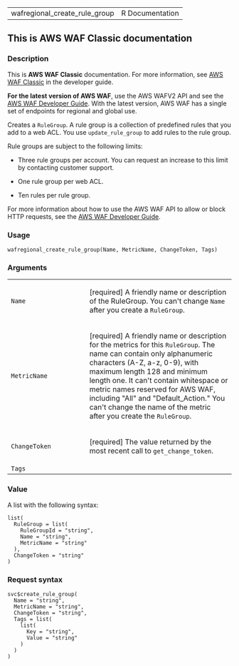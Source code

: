 <table style="width: 100%;">
<tbody>
<tr class="odd">
<td>wafregional_create_rule_group</td>
<td style="text-align: right;">R Documentation</td>
</tr>
</tbody>
</table>

## This is AWS WAF Classic documentation

### Description

This is **AWS WAF Classic** documentation. For more information, see
[AWS WAF
Classic](https://docs.aws.amazon.com/waf/latest/developerguide/classic-waf-chapter.html)
in the developer guide.

**For the latest version of AWS WAF**, use the AWS WAFV2 API and see the
[AWS WAF Developer
Guide](https://docs.aws.amazon.com/waf/latest/developerguide/waf-chapter.html).
With the latest version, AWS WAF has a single set of endpoints for
regional and global use.

Creates a `RuleGroup`. A rule group is a collection of predefined rules
that you add to a web ACL. You use `update_rule_group` to add rules to
the rule group.

Rule groups are subject to the following limits:

-   Three rule groups per account. You can request an increase to this
    limit by contacting customer support.

-   One rule group per web ACL.

-   Ten rules per rule group.

For more information about how to use the AWS WAF API to allow or block
HTTP requests, see the [AWS WAF Developer
Guide](https://docs.aws.amazon.com/waf/latest/developerguide/).

### Usage

    wafregional_create_rule_group(Name, MetricName, ChangeToken, Tags)

### Arguments

<table>
<colgroup>
<col style="width: 35%" />
<col style="width: 65%" />
</colgroup>
<tbody>
<tr class="odd">
<td><code id="wafregional_create_rule_group_:_Name">Name</code></td>
<td><p>[required] A friendly name or description of the RuleGroup. You
can't change <code>Name</code> after you create a
<code>RuleGroup</code>.</p></td>
</tr>
<tr class="even">
<td><code
id="wafregional_create_rule_group_:_MetricName">MetricName</code></td>
<td><p>[required] A friendly name or description for the metrics for
this <code>RuleGroup</code>. The name can contain only alphanumeric
characters (A-Z, a-z, 0-9), with maximum length 128 and minimum length
one. It can't contain whitespace or metric names reserved for AWS WAF,
including "All" and "Default_Action." You can't change the name of the
metric after you create the <code>RuleGroup</code>.</p></td>
</tr>
<tr class="odd">
<td><code
id="wafregional_create_rule_group_:_ChangeToken">ChangeToken</code></td>
<td><p>[required] The value returned by the most recent call to
<code>get_change_token</code>.</p></td>
</tr>
<tr class="even">
<td><code id="wafregional_create_rule_group_:_Tags">Tags</code></td>
<td></td>
</tr>
</tbody>
</table>

### Value

A list with the following syntax:

    list(
      RuleGroup = list(
        RuleGroupId = "string",
        Name = "string",
        MetricName = "string"
      ),
      ChangeToken = "string"
    )

### Request syntax

    svc$create_rule_group(
      Name = "string",
      MetricName = "string",
      ChangeToken = "string",
      Tags = list(
        list(
          Key = "string",
          Value = "string"
        )
      )
    )
